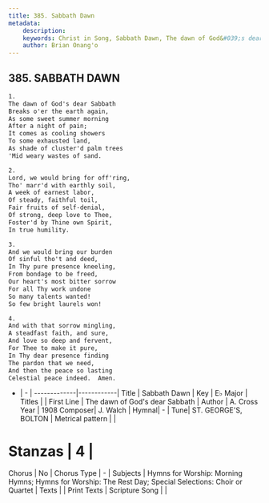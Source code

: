 ```yaml
---
title: 385. Sabbath Dawn
metadata:
    description: 
    keywords: Christ in Song, Sabbath Dawn, The dawn of God&#039;s dear Sabbath, 
    author: Brian Onang'o
---
```



## 385. SABBATH DAWN

```txt
1.
The dawn of God's dear Sabbath
Breaks o'er the earth again,
As some sweet summer morning
After a night of pain;
It comes as cooling showers
To some exhausted land,
As shade of cluster'd palm trees
'Mid weary wastes of sand.

2.
Lord, we would bring for off'ring,
Tho' marr'd with earthly soil,
A week of earnest labor,
Of steady, faithful toil,
Fair fruits of self-denial,
Of strong, deep love to Thee,
Foster'd by Thine own Spirit,
In true humility.

3.
And we would bring our burden 
Of sinful tho't and deed,
In Thy pure presence kneeling,
From bondage to be freed,
Our heart's most bitter sorrow
For all Thy work undone
So many talents wanted!
So few bright laurels won!

4.
And with that sorrow mingling,
A steadfast faith, and sure,
And love so deep and fervent,
For Thee to make it pure,
In Thy dear presence finding
The pardon that we need,
And then the peace so lasting
Celestial peace indeed.  Amen.


```

- |   -  |
-------------|------------|
Title | Sabbath Dawn |
Key | E♭ Major |
Titles |  |
First Line | The dawn of God&#039;s dear Sabbath |
Author | A. Cross
Year | 1908
Composer| J. Walch |
Hymnal|  - |
Tune| ST. GEORGE&#039;S, BOLTON |
Metrical pattern | |
# Stanzas | 4 |
Chorus | No |
Chorus Type | - |
Subjects | Hymns for Worship: Morning Hymns; Hymns for Worship: The Rest Day; Special Selections: Choir or Quartet |
Texts |  |
Print Texts | 
Scripture Song |  |
  
